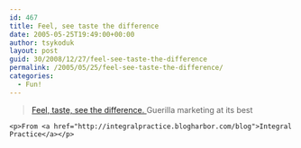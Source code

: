 ```yaml
---
id: 467
title: Feel, see taste the difference
date: 2005-05-25T19:49:00+00:00
author: tsykoduk
layout: post
guid: 30/2008/12/27/feel-see-taste-the-difference
permalink: /2005/05/25/feel-see-taste-the-difference/
categories:
  - Fun!
---
```

<blockquote><a href="http://www.funnyfox.org/theoffice.htm">Feel, taste, see the difference.
	</a>
	Guerilla marketing at its best</blockquote>

	<p>From <a href="http://integralpractice.blogharbor.com/blog">Integral Practice</a></p>